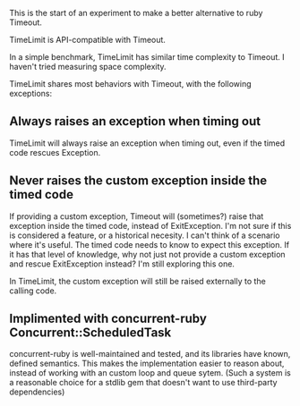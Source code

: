 This is the start of an experiment to make a better alternative to
ruby Timeout.

TimeLimit is API-compatible with Timeout.

In a simple benchmark, TimeLimit has similar time complexity to Timeout.
I haven't tried measuring space complexity.

TimeLimit shares most behaviors with Timeout, with the following exceptions:

## Always raises an exception when timing out

TimeLimit will always raise an exception when timing out, even if the timed
code rescues Exception.

## Never raises the custom exception inside the timed code

If providing a custom exception, Timeout will (sometimes?) raise
that exception inside the timed code, instead of ExitException. I'm
not sure if this is considered a feature, or a historical necesity.
I can't think of a scenario where it's useful. The timed code
needs to know to expect this exception. If it has that level of knowledge,
why not just not provide a custom exception and rescue ExitException instead?
I'm still exploring this one.

In TimeLimit, the custom exception will still be raised externally to the
calling code.

## Implimented with concurrent-ruby Concurrent::ScheduledTask

concurrent-ruby is well-maintained and tested, and its libraries
have known, defined semantics. This makes the implementation easier to reason about,
instead of working with an custom loop and queue sytem. (Such a system is a reasonable choice
for a stdlib gem that doesn't want to use third-party dependencies)

